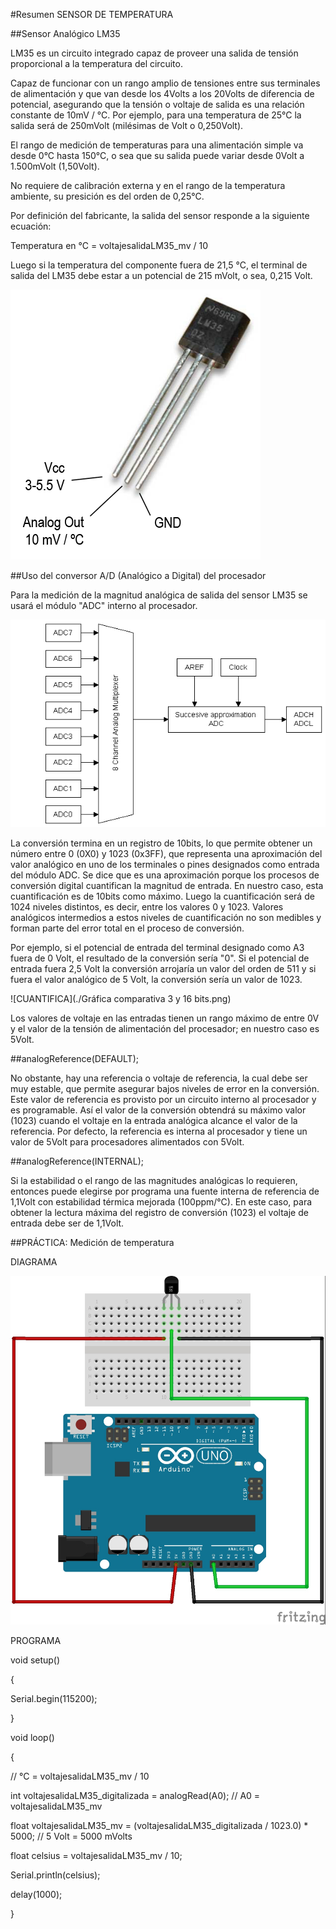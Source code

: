 #Resumen SENSOR DE TEMPERATURA

##Sensor Analógico LM35

LM35 es un circuito integrado capaz de proveer una salida de tensión proporcional a la temperatura del circuito.

Capaz de funcionar con un rango amplio de tensiones entre sus terminales de alimentación y que van desde los 4Volts a los 20Volts de diferencia de potencial, asegurando que la tensión o voltaje de salida es una relación constante de 10mV / °C. Por ejemplo, para una temperatura de 25°C la salida será de 250mVolt (milésimas de Volt o 0,250Volt).

El rango de medición de temperaturas para una alimentación simple va desde 0°C hasta 150°C, o sea que su salida puede variar desde 0Volt a 1.500mVolt (1,50Volt).

No requiere de calibración externa y en el rango de la temperatura ambiente, su presición es del orden de 0,25°C.

Por definición del fabricante, la salida del sensor responde a la siguiente ecuación:

Temperatura en °C = voltajesalidaLM35_mv / 10

Luego si la temperatura del componente fuera de 21,5 °C, el terminal de salida del LM35 debe estar a un potencial de 215 mVolt, o sea, 0,215 Volt.

![LM35](./LM35.png)

##Uso del conversor A/D (Analógico a Digital) del procesador

Para la medición de la magnitud analógica de salida del sensor LM35 se usará el módulo "ADC" interno al procesador.

![ADC](./adc.gif)

La conversión termina en un registro de 10bits, lo que permite obtener un número entre 0 (0X0) y 1023 (0x3FF), que representa una aproximación del valor analógico en uno de los terminales o pines designados como entrada del módulo ADC. Se dice que es una aproximación porque los procesos de conversión digital cuantifican la magnitud de entrada. En nuestro caso, esta cuantificación es de 10bits como máximo. Luego la cuantificación será de 1024 niveles distintos, es decir, entre los valores 0 y 1023. Valores analógicos intermedios a estos niveles de cuantificación no son medibles y forman parte del error total en el proceso de conversión.

Por ejemplo, si el potencial de entrada del terminal designado como A3 fuera de 0 Volt, el resultado de la conversión sería "0". Si el potencial de entrada fuera 2,5 Volt la conversión arrojaría un valor del orden de 511 y si fuera el valor analógico de 5 Volt, la conversión sería un valor de 1023.

![CUANTIFICA](./Gráfica comparativa 3 y 16 bits.png)

Los valores de voltaje en las entradas tienen un rango máximo de entre 0V y el valor de la tensión de alimentación del procesador; en nuestro caso es 5Volt.

##analogReference(DEFAULT);

No obstante, hay una referencia o voltaje de referencia, la cual debe ser muy estable, que permite asegurar bajos niveles de error en la conversión. Este valor de referencia es provisto por un circuito interno al procesador y es programable. Así el valor de la conversión obtendrá su máximo valor (1023) cuando el voltaje en la entrada analógica alcance el valor de la referencia. Por defecto, la referencia es interna al procesador y tiene un valor de 5Volt para procesadores alimentados con 5Volt. 

##analogReference(INTERNAL);

Si la estabilidad o el rango de las magnitudes analógicas lo requieren, entonces puede elegirse por programa una fuente interna de referencia de 1,1Volt con estabilidad térmica mejorada (100ppm/°C).  En este caso, para obtener la lectura máxima del registro de conversión (1023) el voltaje de entrada debe ser de 1,1Volt. 

##PRÁCTICA: Medición de temperatura

DIAGRAMA

![CONEXIONES](./lm35_bb.jpg)

PROGRAMA

void setup()

{

  Serial.begin(115200);
  
}
 
void loop()

{

// °C = voltajesalidaLM35_mv / 10

  int voltajesalidaLM35_digitalizada = analogRead(A0); // A0 = voltajesalidaLM35_mv
  
  float voltajesalidaLM35_mv = (voltajesalidaLM35_digitalizada / 1023.0) * 5000; // 5 Volt = 5000 mVolts
  
  float celsius = voltajesalidaLM35_mv / 10;
  
  Serial.println(celsius);
  
  delay(1000);
  
}
